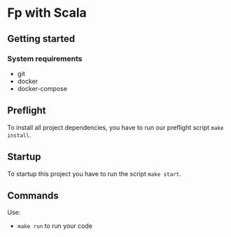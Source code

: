 # Fp with Scala

## Getting started

### System requirements

- git
- docker
- docker-compose

## Preflight

To install all project dependencies, you have to run our preflight script `make install`.

## Startup

To startup this project you have to run the script `make start`.

## Commands

Use:

- `make run` to run your code